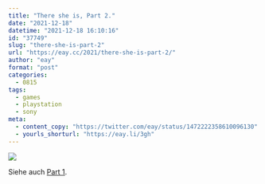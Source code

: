 ```yaml
---
title: "There she is, Part 2."
date: "2021-12-18"
datetime: "2021-12-18 16:10:16"
id: "37749"
slug: "there-she-is-part-2"
url: "https://eay.cc/2021/there-she-is-part-2/"
author: "eay"
format: "post"
categories:
  - 0815
tags:
  - games
  - playstation
  - sony
meta:
  - content_copy: "https://twitter.com/eay/status/1472222358610096130"
  - yourls_shorturl: "https://eay.li/3gh"
---
```


![](https://eay.cc/uploads/2021/there-she-is-2.jpg)

Siehe auch [Part 1](https://eay.cc/2021/there-she-is/).
